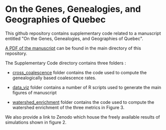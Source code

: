 # On the Genes, Genealogies, and Geographies of Quebec

This github repository contains supplementary code related to a manuscript entitled "On the Genes, Genealogies, and Geographies of Quebec".

[A PDF of the manuscript](https://github.com/LukeAndersonTrocme/genes_in_space/blob/main/genes_in_space.pdf) can be found in the main directory of this repository.

The Supplementary Code directory contains three folders :

 - [cross_coalescence](https://github.com/LukeAndersonTrocme/genes_in_space/tree/main/supplementary_code/cross_coalescence) folder contains the code used to compute the genealogically based coalescence rates.

 - [data_viz](https://github.com/LukeAndersonTrocme/genes_in_space/tree/main/supplementary_code/data_viz) folder contains a number of R scripts used to generate the main figures of manuscript

 - [watershed_enrichment](https://github.com/LukeAndersonTrocme/genes_in_space/tree/main/supplementary_code/watershed_enrichment) folder contains the code used to compute the watershed enrichment of the three metrics in Figure 3.

We also provide a link to Zenodo which house the freely available results of simulations shown in figure 2.
